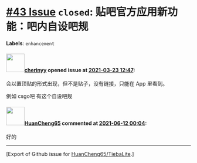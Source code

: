 # [\#43 Issue](https://github.com/HuanCheng65/TiebaLite/issues/43) `closed`: 贴吧官方应用新功能：吧内自设吧规
**Labels**: `enhancement`


#### <img src="https://avatars.githubusercontent.com/u/9050713?u=612d33b2ecbef0ae378e9b22db86b7f5cebfd34d&v=4" width="50">[cherinyy](https://github.com/cherinyy) opened issue at [2021-03-23 12:47](https://github.com/HuanCheng65/TiebaLite/issues/43):

会以置顶贴的形式出现，但不是贴子，没有链接，只能在 App 里看到。

例如 csgo吧 有这个自设吧规

#### <img src="https://avatars.githubusercontent.com/u/22636177?u=5e5e656c62ba51f1661d80a6a0fd9ec098e5023b&v=4" width="50">[HuanCheng65](https://github.com/HuanCheng65) commented at [2021-06-12 00:04](https://github.com/HuanCheng65/TiebaLite/issues/43#issuecomment-859963763):

好的


-------------------------------------------------------------------------------



[Export of Github issue for [HuanCheng65/TiebaLite](https://github.com/HuanCheng65/TiebaLite).]
